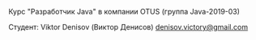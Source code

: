 Курс "Разработчик Java" в компании OTUS (группа Java-2019-03)

Студент:
Viktor Denisov (Виктор Денисов)
denisov.victory@gmail.com
